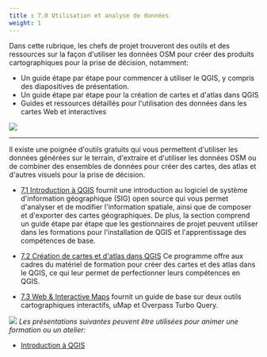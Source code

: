 ```yaml
---
title : 7.0 Utilisation et analyse de données
weight: 1
---
```


Dans cette rubrique, les chefs de projet trouveront des outils et des ressources sur la façon d'utiliser les données OSM pour créer des produits cartographiques pour la prise de décision, notamment:  

*  Un guide étape par étape pour commencer à utiliser le QGIS, y compris des diapositives de présentation. 
*  Un guide étape par étape pour la création de cartes et d'atlas dans QGIS
*  Guides et ressources détaillés pour l'utilisation des données dans les cartes Web et interactives


![](/images/IMG_5036.JPG)

***

Il existe une poignée d'outils gratuits qui vous permettent d'utiliser les données générées sur le terrain, d'extraire et d'utiliser les données OSM ou de combiner des ensembles de données pour créer des cartes, des atlas et d'autres visuels pour la prise de décision. 

* [7.1 Introduction à QGIS](https://hotosm.github.io/toolbox/fr/pages/data-use-and-analysis/7.1-qgis/) fournit une introduction au logiciel de système d'information géographique (SIG) open source qui vous permet d'analyser et de modifier l'information spatiale, ainsi que de composer et d'exporter des cartes géographiques. De plus, la section comprend un guide étape par étape que les gestionnaires de projet peuvent utiliser dans les formations pour l'installation de QGIS et l'apprentissage des compétences de base. 

* [7.2 Création de cartes et d'atlas dans QGIS](https://hotosm.github.io/toolbox/fr/pages/data-use-and-analysis/7.2-creating-an-atlas-in-qgis/) Ce programme offre aux cadres du matériel de formation pour créer des cartes et des atlas dans le QGIS, ce qui leur permet de perfectionner leurs compétences en QGIS. 

* [7.3 Web & Interactive Maps](https://hotosm.github.io/toolbox/fr/pages/data-use-and-analysis/7.3_web_and_interactive_maps/) fournit un guide de base sur deux outils cartographiques interactifs, uMap et Overpass Turbo Query.

![](/images/fr_guide_icons/fr_training_presentations_wide.PNG)
*Les présentations suivantes peuvent être utilisées pour animer une formation ou un atelier:*

*  [Introduction à QGIS](https://docs.google.com/presentation/d/1EA63n-jEjgEYVGzfdW8dispZpqvkbGDYx7ZtuayxZnQ/edit?usp=sharing)
